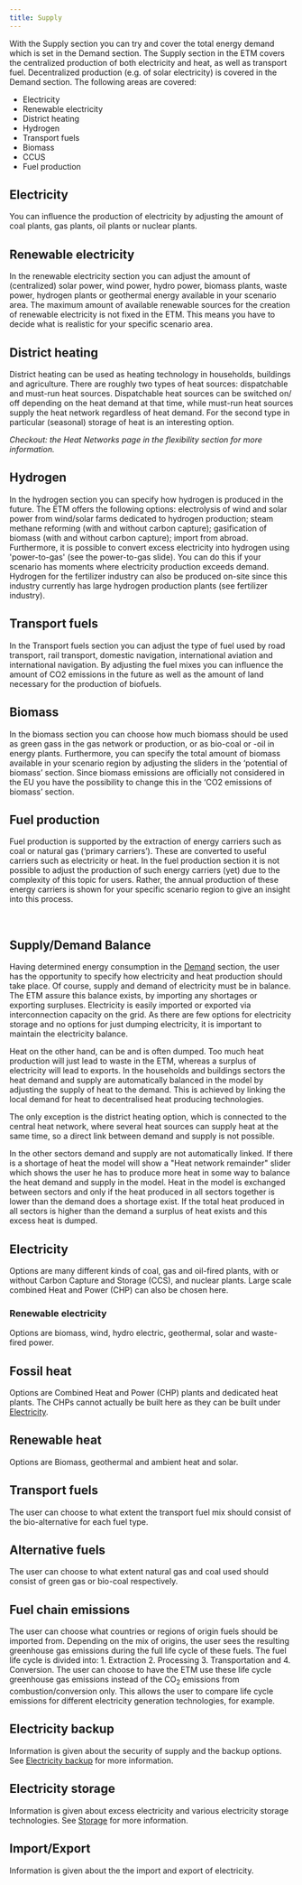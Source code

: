 ```yaml
---
title: Supply
---
```


With the Supply section you can try and cover the total energy demand which is set in the Demand section. The Supply section in the ETM covers the centralized production of both electricity and heat, as well as transport fuel. Decentralized production (e.g. of solar electricity) is covered in the Demand section. The following areas are covered:

-   Electricity
-	Renewable electricity
-	District heating
-	Hydrogen
-	Transport fuels
-	Biomass
-	CCUS
-	Fuel production

## Electricity
You can influence the production of electricity by adjusting the amount of coal plants, gas plants, oil plants or nuclear plants. 

## Renewable electricity
In the renewable electricity section you can adjust the amount of (centralized) solar power, wind power, hydro power, biomass plants, waste power, hydrogen plants or geothermal energy available in your scenario area. The maximum amount of available renewable sources for the creation of renewable electricity is not fixed in the ETM. This means you have to decide what is realistic for your specific scenario area. 

## District heating
District heating can be used as heating technology in households, buildings and agriculture. There are roughly two types of heat sources: dispatchable and must-run heat sources. Dispatchable heat sources can be switched on/ off depending on the heat demand at that time, while must-run heat sources supply the heat network regardless of heat demand. For the second type in particular (seasonal) storage of heat is an interesting option. 

_Checkout: the Heat Networks page in the flexibility section for more information._ 

## Hydrogen
In the hydrogen section you can specify how hydrogen is produced in the future. The ETM offers the following options: electrolysis of wind and solar power from wind/solar farms dedicated to hydrogen production; steam methane reforming (with and without carbon capture); gasification of biomass (with and without carbon capture); import from abroad. Furthermore, it is possible to convert excess electricity into hydrogen using 'power-to-gas' (see the power-to-gas slide). You can do this if your scenario has moments where electricity production exceeds demand. Hydrogen for the fertilizer industry can also be produced on-site since this industry currently has large hydrogen production plants (see fertilizer industry). 

## Transport fuels
In the Transport fuels section you can adjust the type of fuel used by road transport, rail transport, domestic navigation, international aviation and international navigation. By adjusting the fuel mixes you can influence the amount of CO2 emissions in the future as well as the amount of land necessary for the production of biofuels. 

## Biomass
In the biomass section you can choose how much biomass should be used as green gass in the gas network or production, or as bio-coal or -oil in energy plants. Furthermore, you can specify the total amount of biomass available in your scenario region by adjusting the sliders in the ‘potential of biomass’ section. Since biomass emissions are officially not considered in the EU you have the possibility to change this in the ‘CO2 emissions of biomass’ section.

## Fuel production
Fuel production is supported by the extraction of energy carriers such as coal or natural gas (‘primary carriers’). These are converted to useful carriers such as electricity or heat. In the fuel production section it is not possible to adjust the production of such energy carriers (yet) due to the complexity of this topic for users. Rather, the annual production of these energy carriers is shown for your specific scenario region to give an insight into this process. 




 








## Supply/Demand Balance

Having determined energy consumption in the [Demand](demand.md) section, the user has the opportunity to specify how electricity and heat production should take place. Of course, supply and demand of electricity must be in balance. The ETM assure this balance exists, by importing any shortages or exporting surpluses. Electricity is easily imported or exported via interconnection capacity on the grid. As there are few options for electricity storage and no options for just dumping electricity, it is important to maintain the electricity balance.

Heat on the other hand, can be and is often dumped. Too much heat production will just lead to waste in the ETM, whereas a surplus of electricity will lead to exports. In the households and buildings sectors the heat demand and supply are automatically balanced in the model by adjusting the supply of heat to the demand. This is achieved by linking the local demand for heat to decentralised heat producing technologies.

The only exception is the district heating option, which is connected to the central heat network, where several heat sources can supply heat at the same time, so a direct link between demand and supply is not possible.

In the other sectors demand and supply are not automatically linked. If there is a shortage of heat the model will show a "Heat network remainder" slider which shows the user he has to produce more heat in some way to balance the heat demand and supply in the model. Heat in the model is exchanged between sectors and only if the heat produced in all sectors together is lower than the demand does a shortage exist. If the total heat produced in all sectors is higher than the demand a surplus of heat exists and this excess heat is dumped.

## Electricity

Options are many different kinds of coal, gas and oil-fired plants, with or without Carbon Capture and Storage (CCS), and nuclear plants. Large scale combined Heat and Power (CHP) can also be chosen here.

### Renewable electricity

Options are biomass, wind, hydro electric, geothermal, solar and waste-fired power.

## Fossil heat

Options are Combined Heat and Power (CHP) plants and dedicated heat plants. The CHPs cannot actually be built here as they can be built under [Electricity](supply.md#electricity).

## Renewable heat

Options are Biomass, geothermal and ambient heat and solar.

## Transport fuels

The user can choose to what extent the transport fuel mix should consist of the bio-alternative for each fuel type.

## Alternative fuels

The user can choose to what extent natural gas and coal used should consist of green gas or bio-coal respectively.

## Fuel chain emissions

The user can choose what countries or regions of origin fuels should be imported from. Depending on the mix of origins, the user sees the resulting greenhouse gas emissions during the full life cycle of these fuels. The fuel life cycle is divided into: 1. Extraction 2. Processing 3. Transportation and 4. Conversion. The user can choose to have the ETM use these life cycle greenhouse gas emissions instead of the CO<sub>2</sub> emissions from combustion/conversion only.
This allows the user to compare life cycle emissions for different electricity generation technologies, for example.

## Electricity backup

Information is given about the security of supply and the backup options. See [Electricity backup](electricity-backup.md) for more information.

## Electricity storage

Information is given about excess electricity and various electricity storage technologies. See [Storage](storage.md) for more information.

## Import/Export

Information is given about the the import and export of electricity.

